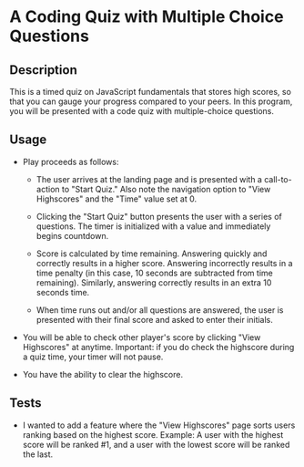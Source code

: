 # A Coding Quiz with Multiple Choice Questions

## Description

This is a timed quiz on JavaScript fundamentals that stores high scores, so that you can gauge your progress compared to your peers. In this program, you will be presented with a code quiz with multiple-choice questions.

## Usage

* Play proceeds as follows:

  * The user arrives at the landing page and is presented with a call-to-action to "Start Quiz." Also note the navigation option to "View Highscores" and the "Time" value set at 0.

  * Clicking the "Start Quiz" button presents the user with a series of questions. The timer is initialized with a value and immediately begins countdown.

  * Score is calculated by time remaining. Answering quickly and correctly results in a higher score. Answering incorrectly results in a time penalty (in this case, 10 seconds are subtracted from time remaining). Similarly, answering correctly results in an extra 10 seconds time.

  * When time runs out and/or all questions are answered, the user is presented with their final score and asked to enter their initials. 

* You will be able to check other player's score by clicking "View Highscores" at anytime. Important: if you do check the highscore during a quiz time, your timer will not pause.

* You have the ability to clear the highscore.

## Tests

* I wanted to add a feature where the "View Highscores" page sorts users ranking based on the highest score. Example: A user with the highest score will be ranked #1, and a user with the lowest score will be ranked the last.